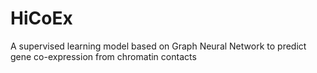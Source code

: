 # HiCoEx
A supervised learning model based on Graph Neural Network to predict gene co-expression from chromatin contacts
